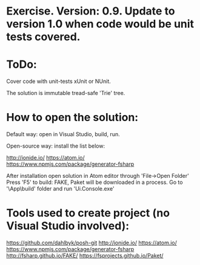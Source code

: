 # Exercise. Version: 0.9. Update to version 1.0 when code would be unit tests covered.

# ToDo:
Cover code with unit-tests xUnit or NUnit.

The solution is immutable tread-safe 'Trie' tree. 

# How to open the solution:

Default way: open in Visual Studio, build, run.

Open-source way: install the list below:

http://ionide.io/
https://atom.io/
https://www.npmjs.com/package/generator-fsharp

After installation open solution in Atom editor through 'File->Open Folder'
Press 'F5' to build: FAKE, Paket will be downloaded in a process.
Go to '\App\build\' folder and run 'Ui.Console.exe'

# Tools used to create project (no Visual Studio involved):

https://github.com/dahlbyk/posh-git
http://ionide.io/
https://atom.io/
https://www.npmjs.com/package/generator-fsharp
http://fsharp.github.io/FAKE/
https://fsprojects.github.io/Paket/